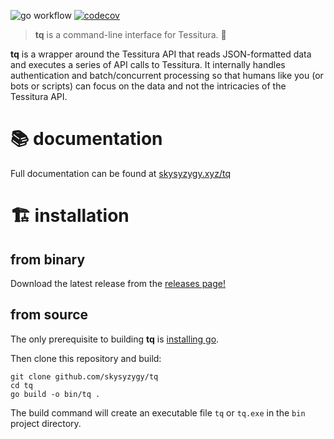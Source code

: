 
![go workflow](https://github.com/skysyzygy/tq/actions/workflows/go.yml/badge.svg)
[![codecov](https://codecov.io/gh/skysyzygy/tq/graph/badge.svg?token=Ov8gpBWhHQ)](https://codecov.io/gh/skysyzygy/tq)

> **tq** is a command-line interface for Tessitura. 🚀

**tq** is a wrapper around the Tessitura API that reads JSON-formatted data and executes a series of API calls to Tessitura. It internally handles authentication and batch/concurrent processing so that humans like you (or bots or scripts) can focus on the data and not the intricacies of the Tessitura API.                                                       

# 📚 documentation

Full documentation can be found at [skysyzygy.xyz/tq](https://skysyzygy.xyz/tq)

# 🏗️ installation

## from binary

Download the latest release from the [releases page!](https://github.com/skysyzygy/tq/releases/) 

## from source

The only prerequisite to building **tq** is [installing go](https://go.dev/doc/install).

Then clone this repository and build:
```shell
git clone github.com/skysyzygy/tq
cd tq
go build -o bin/tq .
```
The build command will create an executable file `tq` or `tq.exe` in the `bin` project directory.
